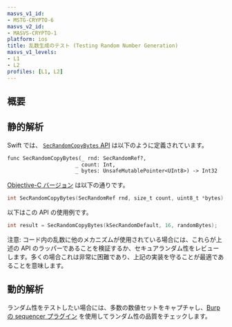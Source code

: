 ```yaml
---
masvs_v1_id:
- MSTG-CRYPTO-6
masvs_v2_id:
- MASVS-CRYPTO-1
platform: ios
title: 乱数生成のテスト (Testing Random Number Generation)
masvs_v1_levels:
- L1
- L2
profiles: [L1, L2]
---
```


## 概要

## 静的解析

Swift では、 [`SecRandomCopyBytes` API](https://developer.apple.com/reference/security/1399291-secrandomcopybytes "SecRandomCopyBytes (Swift)") は以下のように定義されています。

```default
func SecRandomCopyBytes(_ rnd: SecRandomRef?,
                      _ count: Int,
                      _ bytes: UnsafeMutablePointer<UInt8>) -> Int32
```

[Objective-C バージョン](https://developer.apple.com/reference/security/1399291-secrandomcopybytes?language=objc "SecRandomCopyBytes (Objective-C)") は以下の通りです。

```objectivec
int SecRandomCopyBytes(SecRandomRef rnd, size_t count, uint8_t *bytes);
```

以下はこの API の使用例です。

```objectivec
int result = SecRandomCopyBytes(kSecRandomDefault, 16, randomBytes);
```

注意: コード内の乱数に他のメカニズムが使用されている場合には、これらが上述の API のラッパーであることを検証するか、セキュアランダム性をレビューします。多くの場合これは非常に困難であり、上記の実装を守ることが最適であることを意味します。

## 動的解析

ランダム性をテストしたい場合には、多数の数値セットをキャプチャし、[Burp の sequencer プラグイン](https://portswigger.net/burp/documentation/desktop/tools/sequencer "Sequencer") を使用してランダム性の品質をチェックします。
